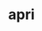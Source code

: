 ---
title: apri
parent: Words
last_modified_date: 2021-11-06

transcriptions:
  - əˈpɹi
translations:
  - "to like"
  - "to approve of"
  - "to appreciate"
etymology:
  From English `appreciate`, `approve`
examples:
  - bzo: "**Apri** so."
    eng: "I **like** it."
---
